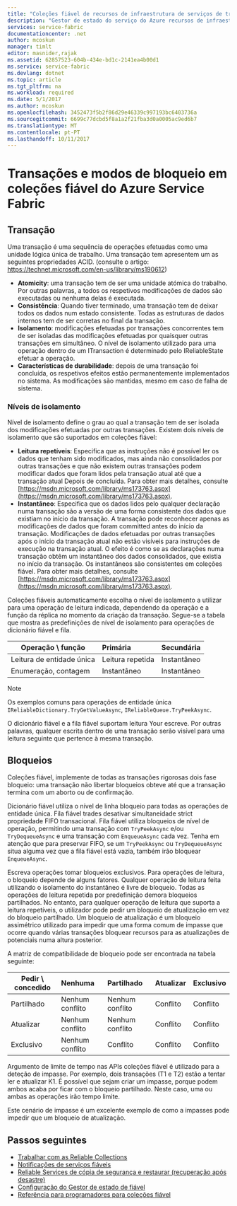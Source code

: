 ```yaml
---
title: "Coleções fiável de recursos de infraestrutura de serviços de transações e modos de bloqueio no Azure | Microsoft Docs"
description: "Gestor de estado do serviço do Azure recursos de infraestrutura fiável e transações coleções fiável e bloqueio."
services: service-fabric
documentationcenter: .net
author: mcoskun
manager: timlt
editor: masnider,rajak
ms.assetid: 62857523-604b-434e-bd1c-2141ea4b00d1
ms.service: service-fabric
ms.devlang: dotnet
ms.topic: article
ms.tgt_pltfrm: na
ms.workload: required
ms.date: 5/1/2017
ms.author: mcoskun
ms.openlocfilehash: 3452473f5b2f86d29e46339c997193bc6403736a
ms.sourcegitcommit: 6699c77dcbd5f8a1a2f21fba3d0a0005ac9ed6b7
ms.translationtype: MT
ms.contentlocale: pt-PT
ms.lasthandoff: 10/11/2017
---
```

# <a name="transactions-and-lock-modes-in-azure-service-fabric-reliable-collections"></a>Transações e modos de bloqueio em coleções fiável do Azure Service Fabric

## <a name="transaction"></a>Transação
Uma transação é uma sequência de operações efetuadas como uma unidade lógica única de trabalho.
Uma transação tem apresentem um as seguintes propriedades ACID. (consulte o artigo: https://technet.microsoft.com/en-us/library/ms190612)
* **Atomicity**: uma transação tem de ser uma unidade atómica do trabalho. Por outras palavras, a todos os respetivos modificações de dados são executadas ou nenhuma delas é executada.
* **Consistência**: Quando tiver terminado, uma transação tem de deixar todos os dados num estado consistente. Todas as estruturas de dados internos tem de ser corretas no final da transação.
* **Isolamento**: modificações efetuadas por transações concorrentes tem de ser isoladas das modificações efetuadas por quaisquer outras transações em simultâneo. O nível de isolamento utilizado para uma operação dentro de um ITransaction é determinado pelo IReliableState efetuar a operação.
* **Características de durabilidade**: depois de uma transação foi concluída, os respetivos efeitos estão permanentemente implementados no sistema. As modificações são mantidas, mesmo em caso de falha de sistema.

### <a name="isolation-levels"></a>Níveis de isolamento
Nível de isolamento define o grau ao qual a transação tem de ser isolada dos modificações efetuadas por outras transações.
Existem dois níveis de isolamento que são suportados em coleções fiável:

* **Leitura repetíveis**: Especifica que as instruções não é possível ler os dados que tenham sido modificados, mas ainda não consolidados por outras transações e que não existem outras transações podem modificar dados que foram lidos pela transação atual até que a transação atual Depois de concluída. Para obter mais detalhes, consulte [https://msdn.microsoft.com/library/ms173763.aspx](https://msdn.microsoft.com/library/ms173763.aspx).
* **Instantâneo**: Especifica que os dados lidos pelo qualquer declaração numa transação são a versão de uma forma consistente dos dados que existiam no início da transação.
  A transação pode reconhecer apenas as modificações de dados que foram committed antes do início da transação.
  Modificações de dados efetuadas por outras transações após o início da transação atual não estão visíveis para instruções de execução na transação atual.
  O efeito é como se as declarações numa transação obtêm um instantâneo dos dados consolidados, que existia no início da transação.
  Os instantâneos são consistentes em coleções fiável.
  Para obter mais detalhes, consulte [https://msdn.microsoft.com/library/ms173763.aspx](https://msdn.microsoft.com/library/ms173763.aspx).

Coleções fiáveis automaticamente escolha o nível de isolamento a utilizar para uma operação de leitura indicada, dependendo da operação e a função da réplica no momento da criação da transação.
Segue-se a tabela que mostra as predefinições de nível de isolamento para operações de dicionário fiável e fila.

| Operação \ função | Primária | Secundária |
| --- |:--- |:--- |
| Leitura de entidade única |Leitura repetida |Instantâneo |
| Enumeração, contagem |Instantâneo |Instantâneo |

> [!NOTE]
> Os exemplos comuns para operações de entidade única `IReliableDictionary.TryGetValueAsync`, `IReliableQueue.TryPeekAsync`.
> 

O dicionário fiável e a fila fiável suportam leitura Your escreve.
Por outras palavras, qualquer escrita dentro de uma transação serão visível para uma leitura seguinte que pertence à mesma transação.

## <a name="locks"></a>Bloqueios
Coleções fiável, implemente de todas as transações rigorosas dois fase bloqueio: uma transação não libertar bloqueios obteve até que a transação termina com um aborto ou de confirmação.

Dicionário fiável utiliza o nível de linha bloqueio para todas as operações de entidade única.
Fila fiável trades desativar simultaneidade strict propriedade FIFO transacional.
Fila fiável utiliza bloqueios de nível de operação, permitindo uma transação com `TryPeekAsync` e/ou `TryDequeueAsync` e uma transação com `EnqueueAsync` cada vez.
Tenha em atenção que para preservar FIFO, se um `TryPeekAsync` ou `TryDequeueAsync` situa alguma vez que a fila fiável está vazia, também irão bloquear `EnqueueAsync`.

Escreva operações tomar bloqueios exclusivos.
Para operações de leitura, o bloqueio depende de alguns fatores.
Qualquer operação de leitura feita utilizando o isolamento do instantâneo é livre de bloqueio.
Todas as operações de leitura repetida por predefinição demora bloqueios partilhados.
No entanto, para qualquer operação de leitura que suporta a leitura repetíveis, o utilizador pode pedir um bloqueio de atualização em vez do bloqueio partilhado.
Um bloqueio de atualização é um bloqueio assimétrico utilizado para impedir que uma forma comum de impasse que ocorre quando várias transações bloquear recursos para as atualizações de potenciais numa altura posterior.

A matriz de compatibilidade de bloqueio pode ser encontrada na tabela seguinte:

| Pedir \ concedido | Nenhuma | Partilhado | Atualizar | Exclusivo |
| --- |:--- |:--- |:--- |:--- |
| Partilhado |Nenhum conflito |Nenhum conflito |Conflito |Conflito |
| Atualizar |Nenhum conflito |Nenhum conflito |Conflito |Conflito |
| Exclusivo |Nenhum conflito |Conflito |Conflito |Conflito |

Argumento de limite de tempo nas APIs coleções fiável é utilizado para a deteção de impasse.
Por exemplo, dois transações (T1 e T2) estão a tentar ler e atualizar K1.
É possível que sejam criar um impasse, porque podem ambos acaba por ficar com o bloqueio partilhado.
Neste caso, uma ou ambas as operações irão tempo limite.

Este cenário de impasse é um excelente exemplo de como a impasses pode impedir que um bloqueio de atualização.

## <a name="next-steps"></a>Passos seguintes
* [Trabalhar com as Reliable Collections](service-fabric-work-with-reliable-collections.md)
* [Notificações de serviços fiáveis](service-fabric-reliable-services-notifications.md)
* [Reliable Services de cópia de segurança e restaurar (recuperação após desastre)](service-fabric-reliable-services-backup-restore.md)
* [Configuração do Gestor de estado de fiável](service-fabric-reliable-services-configuration.md)
* [Referência para programadores para coleções fiável](https://msdn.microsoft.com/library/azure/microsoft.servicefabric.data.collections.aspx)

